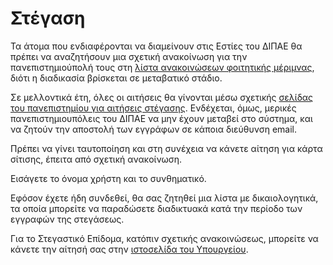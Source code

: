# Στέγαση

Τα άτομα που ενδιαφέρονται να διαμείνουν στις Εστίες του ΔΙΠΑΕ θα πρέπει να αναζητήσουν μια σχετική ανακοίνωση για την πανεπιστημιούπολή τους στη [λίστα ανακοινώσεων φοιτητικής μέριμνας](https://www.ihu.gr/anakoinoseis-foititikis-merimnas), διότι η διαδικασία βρίσκεται σε μεταβατικό στάδιο.

Σε μελλοντικά έτη, όλες οι αιτήσεις θα γίνονται μέσω σχετικής [σελίδας του πανεπιστημίου για αιτήσεις στέγασης](https://stegasi.ihu.gr/). Ενδέχεται, όμως, μερικές πανεπιστημιουπόλεις του ΔΙΠΑΕ να μην έχουν μεταβεί στο σύστημα, και να ζητούν την αποστολή των εγγράφων σε κάποια διεύθυνση email.

Πρέπει να γίνει ταυτοποίηση και στη συνέχεια να κάνετε αίτηση για κάρτα σίτισης, έπειτα από σχετική ανακοίνωση.

Εισάγετε το όνομα χρήστη και το συνθηματικό. 

Εφόσον έχετε ήδη συνδεθεί, θα σας ζητηθεί μια λίστα με δικαιολογητικά, τα οποία μπορείτε να παραδώσετε διαδικτυακά κατά την περίοδο των εγγραφών της στεγάσεως.

Για το Στεγαστικό Επίδομα, κατόπιν σχετικής ανακοινώσεως, μπορείτε να κάνετε την αίτησή σας στην [ιστοσελίδα του Υπουργείου](https://stegastiko.minedu.gov.gr/).